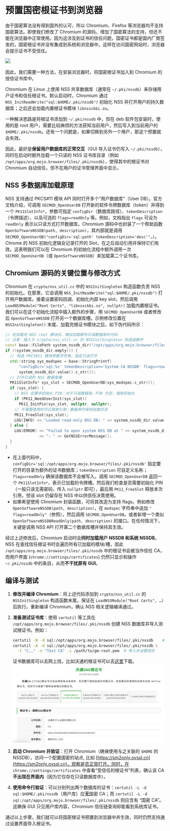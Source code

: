 # 预置国密根证书到浏览器

由于国密算法没有得到国外的认可，所以 Chromium、Firefox 等浏览器均不支持国密算法。即使我们修改了 Chromium 的源码，增加了国密算法的支持，但还不能在浏览器中正常使用。因为这涉及到证书的信任问题，国密证书都是国内厂商签发的，国密根证书并没有集成到系统和浏览器中。这样在访问国密网站时，浏览器会提示证书不受信任。

![](https://raw.githubusercontent.com/mogoweb/mywritings/master/book_wechat/2025/202505/images/add_nss_db_01.png)

因此，我们需要一种方法，在安装浏览器时，将国密根证书加入到 Chromium 的授信证书库中。

Chromium 在 Linux 上使用 NSS 共享数据库（通常在 `~/.pki/nssdb`）来存储用户证书和信任根证书。默认启动时，Chromium 通过 `NSS_InitReadWrite("sql:$HOME/.pki/nssdb")` 初始化 NSS 并打开用户的持久数据库；之后还会加载内置根证书模块 `libnssckbi.so`。

一种解决思路是将根证书添加到 `~/.pki/nssdb` 中，但在 deb 软件包安装时，使用的是 root 用户，需要比较麻烦的方法获知当前用户，然后写入到当前用户的 `$HOME/.pki/nssdb`。还有一个问题是，如果切换到另外一个用户，那这个预置就会失效。

因此，最好是**保留用户数据库的正常交互**（GUI 导入证书仍写入 `~/.pki/nssdb`），同时在启动时额外加载一个只读的 NSS 证书库目录（例如 `/opt/apps/org.mojo.browser/files/.pki/nssdb`），使得其中的根证书对 Chromium 自动信任，但不在用户的证书管理界面中显示。

## NSS 多数据库加载原理

NSS 支持通过 PKCS#11 模块 API 同时打开多个“用户数据库”（User DB）。官方文档介绍，可调用 `SECMOD_OpenUserDB` 打开新的软件令牌数据库（token）并得到一个 `PK11SlotInfo*`，参数可指定 `configDir`（数据库路径）、`tokenDescription`（令牌描述）、以及可选的 `flags=readOnly` 等。例如，文档指出 `flags` 可设为 `readOnly` 表示以只读方式打开数据库。Chromium 源码中也封装了一个帮助函数 `OpenSoftwareNSSDB(path, description)`，其内部就是调用 `SECMOD_OpenUserDB("configDir='sql:path' tokenDescription='desc'"…)`。Chrome 的 NSS 初始化逻辑会记录打开的 Slot，在之后自动引用并保持它们有效。这表明我们可以在 Chromium 的初始化流程中额外调用一次 `SECMOD_OpenUserDB`（或 `OpenSoftwareNSSDB`）来加载第二个证书库。

## Chromium 源码的关键位置与修改方式

Chromium 在 `crypto/nss_util.cc` 中的 `NSSInitSingleton` 构造函数负责 NSS 的初始化。在那里，它会调用 `NSS_InitReadWrite("sql:$HOME/.pki/nssdb")` 打开用户数据库。接着设置密码回调、初始化内部 key slot，然后调用 `LoadNSSModule("Root Certs", "libnssckbi.so", nullptr)` 加载内置根证书。我们可以在这个初始化流程中插入额外的步骤，用 `SECMOD_OpenUserDB` 或者修改后 `OpenSoftwareNSSDB` 打开另一个数据库槽。示例修改位置在 `NSSInitSingleton()` 末尾、加载完根证书模块之后，如下伪代码所示：

```cpp
// 在加载完 NSS root 模块后，增加加载额外只读数据库的代码
// 注意：插入于 crypto/nss_util.cc 的 NSSInitSingleton 构造函数中
const base::FilePath system_nssdb_dir("/opt/apps/org.mojo.browser/files/.pki/nssdb");
if (!system_nssdb_dir.empty()) {
  // 构造 PKCS#11 模块参数字符串，指定只读打开
  std::string sys_modspec = base::StringPrintf(
      "configDir='sql:%s' tokenDescription='System CA NSSDB' flags=readOnly",
      system_nssdb_dir.value().c_str());
  // 打开只读的 NSS 数据库槽
  PK11SlotInfo* sys_slot = SECMOD_OpenUserDB(sys_modspec.c_str());
  if (sys_slot) {
    // NSS 会要求初始化 PIN；对于只读数据库，PIN 为空，强制初始化
    if (PK11_NeedUserInit(sys_slot))
      PK11_InitPin(sys_slot, nullptr, nullptr);
    // 不需要使用时可以释放引用；数据库仍保持加载状态
    PK11_FreeSlot(sys_slot);
    LOG(INFO) << "Loaded read-only NSS DB: " << system_nssdb_dir.value();
  } else {
    LOG(ERROR) << "Failed to open system NSS DB at " << system_nssdb_dir.value()
               << ": " << GetNSSErrorMessage();
  }
}
```

* 在上面代码中，`configDir='sql:/opt/apps/org.mojo.browser/files/.pki/nssdb'` 指定要打开的目录为额外的证书数据库；`tokenDescription` 可自定义名称；`flags=readOnly` 确保该数据库不会被写入。调用 `SECMOD_OpenUserDB` 返回一个 `PK11SlotInfo*`，表示已加载的令牌槽。然后我们检查是否需要初始化 PIN（一般只读无需密码，传入 `nullptr` 即可），最后用 `PK11_FreeSlot` 释放本次引用，但该 slot 仍留存在 NSS 中以供信任决策使用。
* 如果希望使用 Chromium 封装函数，可将其改造为支持 flags。例如修改 `OpenSoftwareNSSDB(path, description)`，在 `modspec` 字符串中追加 `" flags=readOnly"`（参照），然后调用 `SECMOD_OpenUserDB`。或者新增一个类似 `OpenSoftwareNSSDBReadOnly(path, description)` 的接口。在任何情况下，关键是调用 NSS API 打开第二个数据库槽并保持其生效。

经过上述修改后，Chromium 启动时会**同时加载用户 NSSDB 和系统 NSSDB**。NSS 在查找信任根证书时会遍历所有已加载的模块/槽，因此 `/opt/apps/org.mojo.browser/files/.pki/nssdb` 中的根证书会被当作信任 CA，而用户界面 (`chrome://settings/certificates`) 仍然只显示和操作 `~/.pki/nssdb` 中的条目，从而**不干扰原有 GUI**。

## 编译与测试

1. **修改并编译 Chromium**：将上述代码添加到 `crypto/nss_util.cc` 的 `NSSInitSingleton` 构造函数末尾，保证在 `LoadNSSModule("Root Certs", …)` 后执行。重新编译 Chromium，确认 NSS 相关逻辑编译通过。
2. **准备测试证书库**：使用 `certutil` 等工具在 `/opt/apps/org.mojo.browser/files/.pki/nssdb` 创建 NSS 数据库并导入测试根证书。例如：

   ```bash
   certutil -N -d sql:/opt/apps/org.mojo.browser/files/.pki/nssdb    # 创建数据库
   certutil -A -d sql:/opt/apps/org.mojo.browser/files/.pki/nssdb \
     -t "C,," -n "Test CA" -i /path/to/gm-root.pem  # 导入并设置信任
   ```

   证书数据库可以去网上找，比如沃通的根证书可以去[这里](https://wosign.com/WotrusRoot/index.htm)下载。
   ![](https://raw.githubusercontent.com/mogoweb/mywritings/master/book_wechat/2025/202505/images/add_nss_db_02.png)
3. **启动 Chromium 并验证**：打开 Chromium（确保使用与之关联的 `$HOME` 的 NSSDB），访问一个配置国密的站点, 比如 [https://sm2only.ovssl.cn](https://sm2only.ovssl.cn)，观察是否正常打开。同时，在 `chrome://settings/certificates` 中查看“受信任的根证书”列表，确认该 CA **不出现在界面内**（因为它仅存在只读数据库中）。
4. **使用命令行验证**：可以分别列出两个数据库的证书：`certutil -L -d sql:$HOME/.pki/nssdb`（用户库）应**无**国密 CA；而 `certutil -L -d sql:/opt/apps/org.mojo.browser/files/.pki/nssdb` 则应含有 “国密 CA”。这确保 GUI 只见用户库内容，Chromium 信任链查询却能看到系统库证书。

通过以上步骤，我们就可以将国密根证书预置到浏览器中并生效，同时仍然支持通过设置界面导入根证书。

